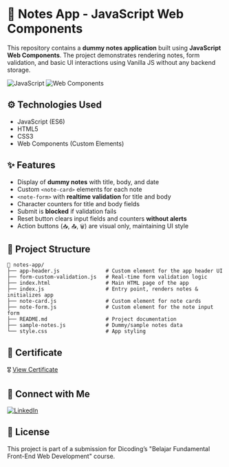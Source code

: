 # 🚀 Notes App - JavaScript Web Components
This repository contains a **dummy notes application** built using **JavaScript Web Components**.
The project demonstrates rendering notes, form validation, and basic UI interactions using Vanilla JS without any backend storage.

![JavaScript](https://img.shields.io/badge/JavaScript-ES6-yellow?style=flat-square)
![Web Components](https://img.shields.io/badge/Web%20Components-Custom%20Elements-blue?style=flat-square)

## ⚙️ Technologies Used
- JavaScript (ES6)
- HTML5
- CSS3
- Web Components (Custom Elements)

## ✨ Features
- Display of **dummy notes** with title, body, and date
- Custom `<note-card>` elements for each note
- `<note-form>` with **realtime validation** for title and body
- Character counters for title and body fields
- Submit is **blocked** if validation fails
- Reset button clears input fields and counters **without alerts**
- Action buttons (`📥`, `📤`, `🗑️`) are visual only, maintaining UI style

## 📁 Project Structure
```plaintext
📂 notes-app/
├── app-header.js               # Custom element for the app header UI
├── form-custom-validation.js   # Real-time form validation logic
├── index.html                  # Main HTML page of the app
├── index.js                    # Entry point, renders notes & initializes app
├── note-card.js                # Custom element for note cards
├── note-form.js                # Custom element for the note input form
├── README.md                   # Project documentation
├── sample-notes.js             # Dummy/sample notes data
└── style.css                   # App styling

```

## 📜 Certificate
🎖️ [View Certificate](https://www.dicoding.com/certificates/6RPNG6WM9Z2M)

## 🤝 Connect with Me
[![LinkedIn](https://img.shields.io/badge/LinkedIn-Sultan%20Badra-blue?logo=linkedin&logoColor=white&style=flat-square)](https://www.linkedin.com/in/sultan-badra)

## 📄 License
This project is part of a submission for Dicoding’s "Belajar Fundamental Front-End Web Development" course.